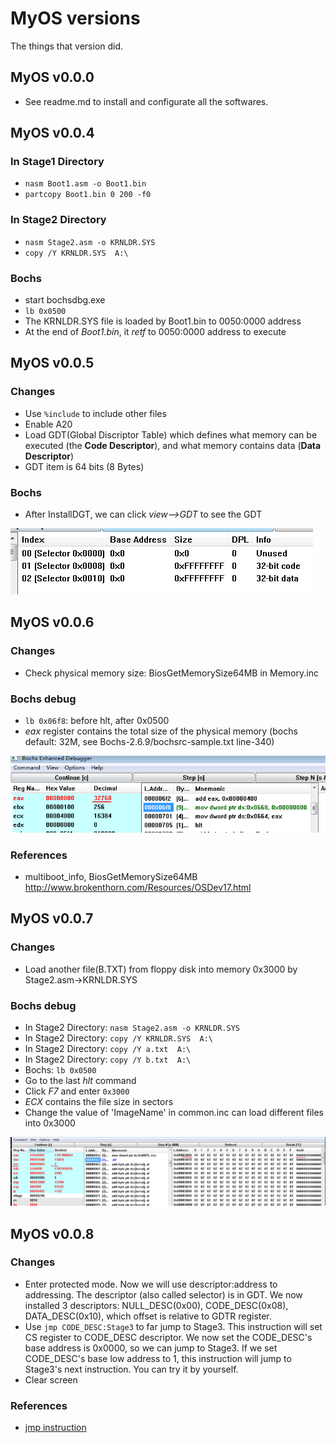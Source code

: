 # MyOS versions

The things that version did.

## MyOS v0.0.0

- See readme.md to install and configurate all the softwares.

## MyOS v0.0.4

### In Stage1 Directory

- `nasm Boot1.asm -o Boot1.bin`
- `partcopy Boot1.bin 0 200 -f0`

### In Stage2 Directory

- `nasm Stage2.asm -o KRNLDR.SYS`
- `copy /Y KRNLDR.SYS  A:\`

### Bochs

- start bochsdbg.exe
- `lb 0x0500`
- The KRNLDR.SYS file is loaded by Boot1.bin to 0050:0000 address
- At the end of *Boot1.bin*, it *retf* to 0050:0000 address to execute

## MyOS v0.0.5

### Changes

- Use `%include` to include other files
- Enable A20
- Load GDT(Global Discriptor Table) which defines what memory can be executed (the **Code Descriptor**), and what memory contains data (**Data Descriptor**)
- GDT item is 64 bits (8 Bytes)

### Bochs

- After InstallDGT, we can click *view-->GDT* to see the GDT

![gdt](img/2019-01-13-00-31-04.png)

## MyOS v0.0.6

### Changes

- Check physical memory size: BiosGetMemorySize64MB in Memory.inc

### Bochs debug

- `lb 0x06f8`: before hlt, after 0x0500
- *eax* register contains the total size of the physical memory (bochs default: 32M, see Bochs-2.6.9/bochsrc-sample.txt line-340)

![eax](img/2019-01-13-18-07-02.png)

### References

- multiboot_info, BiosGetMemorySize64MB <http://www.brokenthorn.com/Resources/OSDev17.html>

## MyOS v0.0.7

### Changes

- Load another file(B.TXT) from floppy disk into memory 0x3000 by Stage2.asm->KRNLDR.SYS

### Bochs debug

- In Stage2 Directory: `nasm Stage2.asm -o KRNLDR.SYS`
- In Stage2 Directory: `copy /Y KRNLDR.SYS  A:\`
- In Stage2 Directory: `copy /Y a.txt  A:\`
- In Stage2 Directory: `copy /Y b.txt  A:\`
- Bochs: `lb 0x0500`
- Go to the last *hlt* command
- Click *F7* and enter `0x3000`
- *ECX* contains the file size in sectors
- Change the value of 'ImageName' in common.inc can load different files into 0x3000

![b.txt](img/2019-01-13-22-44-18.png)

## MyOS v0.0.8

### Changes

- Enter protected mode. Now we will use descriptor:address to addressing. The descriptor (also called selector) is in GDT. We now installed 3 descriptors: NULL_DESC(0x00), CODE_DESC(0x08), DATA_DESC(0x10), which offset is relative to GDTR register.
- Use `jmp CODE_DESC:Stage3` to far jump to Stage3. This instruction will set CS register to CODE_DESC descriptor. We now set the CODE_DESC's base address is 0x0000, so we can jump to Stage3. If we set CODE_DESC's base low address to 1, this instruction will jump to Stage3's next instruction. You can try it by yourself.
- Clear screen

### References

- [jmp instruction](https://c9x.me/x86/html/file_module_x86_id_147.html)